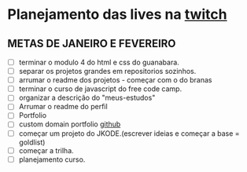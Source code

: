 # Planejamento das lives na [twitch](https://www.twitch.tv/jkoizumii)

## METAS DE JANEIRO E FEVEREIRO
- [ ] terminar o modulo 4 do html e css do guanabara.
- [ ] separar os projetos grandes em repositorios sozinhos.
- [ ] arrumar o readme dos projetos - começar com o do branas
- [ ] terminar o curso de javascript do free code camp.
- [ ] organizar a descrição do "meus-estudos"
- [ ] Arrumar o readme do perfil
- [ ] Portfolio
- [ ] custom domain portfolio [github](https://docs.github.com/pt/pages/configuring-a-custom-domain-for-your-github-pages-site/about-custom-domains-and-github-pages#using-an-apex-domain-for-your-github-pages-site)
- [ ] começar um projeto do JKODE.(escrever ideias e começar a base = goldlist)
- [ ] começar a trilha.
- [ ] planejamento curso.
